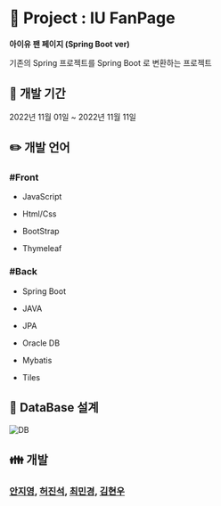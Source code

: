 # :purple_heart: Project : IU FanPage 

**아이유 팬 페이지 (Spring Boot ver)**

기존의 Spring 프로젝트를 Spring Boot 로 변환하는 프로젝트

## :calendar: 개발 기간

2022년 11월 01일 ~ 2022년 11월 11일

## :pencil2: 개발 언어

<h3> #Front </h3>
    
  - JavaScript
  
  - Html/Css
  
  - BootStrap
  
  - Thymeleaf

<h3> #Back </h3>

  - Spring Boot

  - JAVA
  
  - JPA

  - Oracle DB

  - Mybatis

  - Tiles

## :mag_right: DataBase 설계

![DB](https://user-images.githubusercontent.com/111732773/202987061-72255b83-346d-428e-b7cf-63fca1bedf35.JPG)


## :family: 개발

<h3> <a href="https://github.com/jiyoung1997">안지영</a>, <a href="https://github.com/jinsheo">허진석</a>, <a href="https://github.com/yoona4320">최민경</a>, <a href="https://github.com/rlagusdn6545">김현우</a> </h3>

